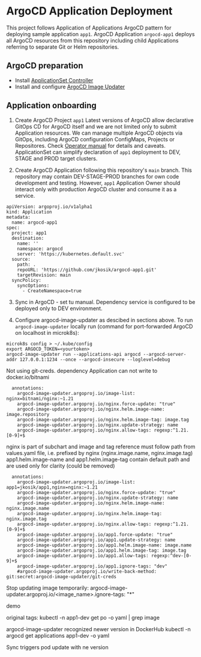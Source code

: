 # ArgoCD Application Deployment
This project follows Application of Applications ArgoCD pattern for deploying sample application `app1`.
ArgoCD Application `argocd-app1` deploys all ArgoCD resources from this repository including child Applications referring to separate Git or Helm repositories.

## ArgoCD preparation
- Install [ApplicationSet Controller](https://argocd-applicationset.readthedocs.io/en/stable/Getting-Started/)
- Install and configure [ArgoCD Image Updater](https://argocd-image-updater.readthedocs.io/en/stable/install/start/)

## Application onboarding
1. Create ArgoCD Project `app1`
Latest versions of ArgoCD allow declarative GitOps CD for ArgoCD itself and we are not limited only to submit Application resources.
We can manage multiple ArgoCD objects via GitOps, including ArgoCD configuration ConfigMaps, Projects or Repositores. Check [Operator manual](https://argo-cd.readthedocs.io/en/latest/operator-manual/declarative-setup/) for details and caveats.
ApplicationSet can simplify declaration of `app1` deployment to DEV, STAGE and PROD target clusters.

2. Create ArgoCD Application following this repository's `main` branch.
This repository may contain DEV-STAGE-PROD branches for own code development and testing. However, `app1` Application Owner should interact only with production ArgoCD cluster and consume it as a service.

```
apiVersion: argoproj.io/v1alpha1
kind: Application
metadata:
  name: argocd-app1
spec:
  project: app1
  destination:
    name: ''
    namespace: argocd
    server: 'https://kubernetes.default.svc'
  source:
    path: .
    repoURL: 'https://github.com/jkosik/argocd-app1.git'
    targetRevision: main
  syncPolicy:
    syncOptions:
      - CreateNamespace=true
```

3. Sync in ArgoCD - set tu manual. Dependency service is configured to be deployed only to DEV environment.

4. Configure argocd-image-updater as descibed in sections above.
To run `argocd-image-updater` locally run (command for port-forwarded ArgoCD on localhost in microk8s):
```
microk8s config > ~/.kube/config
export ARGOCD_TOKEN=<yourtoken>
argocd-image-updater run --applications-api argocd --argocd-server-addr 127.0.0.1:1234 --once --argocd-insecure --loglevel=debug
```

Not using git-creds. dependency Application can not write to docker.io/bitnami
```
  annotations:
    argocd-image-updater.argoproj.io/image-list: nginx=bitnami/nginx:~1.21
    argocd-image-updater.argoproj.io/nginx.force-update: "true"
    argocd-image-updater.argoproj.io/nginx.helm.image-name: image.repository
    argocd-image-updater.argoproj.io/nginx.helm.image-tag: image.tag
    argocd-image-updater.argoproj.io/nginx.update-strategy: name
    argocd-image-updater.argoproj.io/nginx.allow-tags: regexp:^1.21.[0-9]+$
```

nginx is part of subchart and image and tag reference must follow path from values.yaml file, i.e. prefixed by nginx (nginx.image.name, nginx.image.tag)
app1.helm.image-name and app1.helm.image-tag contain default path and are used only for clarity (could be removed)
```
  annotations:
    argocd-image-updater.argoproj.io/image-list: app1=jkosik/app1,nginx=nginx:~1.21
    argocd-image-updater.argoproj.io/nginx.force-update: "true"
    argocd-image-updater.argoproj.io/nginx.update-strategy: name
    argocd-image-updater.argoproj.io/nginx.helm.image-name: nginx.image.name
    argocd-image-updater.argoproj.io/nginx.helm.image-tag: nginx.image.tag
    argocd-image-updater.argoproj.io/nginx.allow-tags: regexp:^1.21.[0-9]+$
    argocd-image-updater.argoproj.io/app1.force-update: "true"
    argocd-image-updater.argoproj.io/app1.update-strategy: name
    argocd-image-updater.argoproj.io/app1.helm.image-name: image.name
    argocd-image-updater.argoproj.io/app1.helm.image-tag: image.tag
    argocd-image-updater.argoproj.io/app1.allow-tags: regexp:^dev-[0-9]+$
    argocd-image-updater.argoproj.io/app1.ignore-tags: "dev"
    #argocd-image-updater.argoproj.io/write-back-method: git:secret:argocd-image-updater/git-creds
```

Stop updating image temporarily:
argocd-image-updater.argoproj.io/<image_name>.ignore-tags: "*"



demo

original tags:
kubectl -n app1-dev get po -o yaml | grep image

argocd-image-updater recognized newer version in DockerHub
kubectl -n argocd get applications app1-dev -o yaml

Sync triggers pod update with ne version